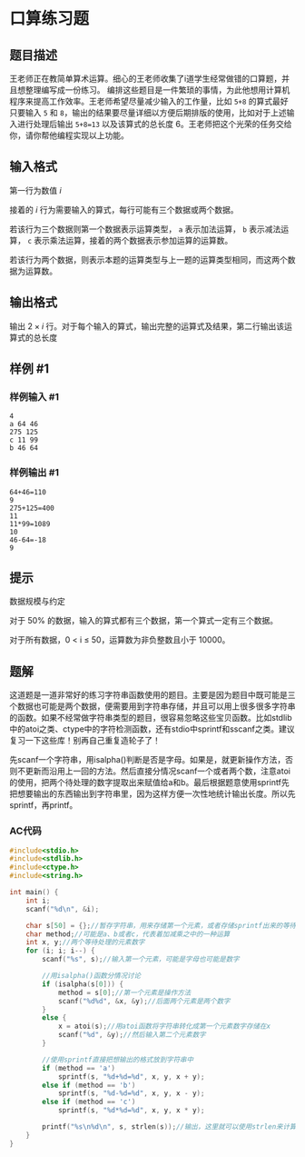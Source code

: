 # 口算练习题

## 题目描述

王老师正在教简单算术运算。细心的王老师收集了i道学生经常做错的口算题，并且想整理编写成一份练习。 编排这些题目是一件繁琐的事情，为此他想用计算机程序来提高工作效率。王老师希望尽量减少输入的工作量，比如 $\texttt{5+8}$ 的算式最好只要输入 $\texttt 5$ 和 $\texttt 8$，输出的结果要尽量详细以方便后期排版的使用，比如对于上述输入进行处理后输出 $\texttt{5+8=13}$ 以及该算式的总长度 $6$。王老师把这个光荣的任务交给你，请你帮他编程实现以上功能。

## 输入格式

第一行为数值 $i$

接着的 $i$ 行为需要输入的算式，每行可能有三个数据或两个数据。

若该行为三个数据则第一个数据表示运算类型， $\texttt a$ 表示加法运算， $\texttt b$ 表示减法运算， $\texttt c$ 表示乘法运算，接着的两个数据表示参加运算的运算数。

若该行为两个数据，则表示本题的运算类型与上一题的运算类型相同，而这两个数据为运算数。

## 输出格式

输出 $2\times i$ 行。对于每个输入的算式，输出完整的运算式及结果，第二行输出该运算式的总长度

## 样例 #1

### 样例输入 #1

```
4
a 64 46
275 125
c 11 99
b 46 64
```

### 样例输出 #1

```
64+46=110
9
275+125=400
11
11*99=1089
10
46-64=-18
9
```

## 提示

数据规模与约定

对于 $50\%$ 的数据，输入的算式都有三个数据，第一个算式一定有三个数据。

对于所有数据，0 < i ≤ 50，运算数为非负整数且小于 $10000$。

## 题解

这道题是一道非常好的练习字符串函数使用的题目。主要是因为题目中既可能是三个数据也可能是两个数据，便需要用到字符串存储，并且可以用上很多很多字符串的函数。如果不经常做字符串类型的题目，很容易忽略这些宝贝函数。比如stdlib中的atoi之类、ctype中的字符检测函数，还有stdio中sprintf和sscanf之类。建议复习一下这些库！别再自己重复造轮子了！

先scanf一个字符串，用isalpha()判断是否是字母。如果是，就更新操作方法，否则不更新而沿用上一回的方法。然后直接分情况scanf一个或者两个数，注意atoi的使用，把两个待处理的数字提取出来赋值给a和b。最后根据题意使用sprintf先把想要输出的东西输出到字符串里，因为这样方便一次性地统计输出长度。所以先sprintf，再printf。

### AC代码

```c
#include<stdio.h>
#include<stdlib.h>
#include<ctype.h>
#include<string.h>

int main() {
	int i;
	scanf("%d\n", &i);

	char s[50] = {};//暂存字符串，用来存储第一个元素，或者存储sprintf出来的等待输出的字符串
	char method;//可能是a、b或者c，代表着加减乘之中的一种运算
	int x, y;//两个等待处理的元素数字
	for (i; i; i--) {
		scanf("%s", s);//输入第一个元素，可能是字母也可能是数字

		//用isalpha()函数分情况讨论
		if (isalpha(s[0])) {
			method = s[0];//第一个元素是操作方法
			scanf("%d%d", &x, &y);//后面两个元素是两个数字
		}
		else {
			x = atoi(s);//用atoi函数将字符串转化成第一个元素数字存储在x
			scanf("%d", &y);//然后输入第二个元素数字
		}

		//使用sprintf直接把想输出的格式放到字符串中
		if (method == 'a')
			sprintf(s, "%d+%d=%d", x, y, x + y);
		else if (method == 'b')
			sprintf(s, "%d-%d=%d", x, y, x - y);
		else if (method == 'c')
			sprintf(s, "%d*%d=%d", x, y, x * y);

		printf("%s\n%d\n", s, strlen(s));//输出，这里就可以使用strlen来计算长度了
	}
}
```
